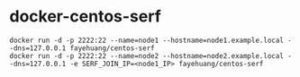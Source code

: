 # docker-centos-serf
    docker run -d -p 2222:22 --name=node1 --hostname=node1.example.local --dns=127.0.0.1 fayehuang/centos-serf
    docker run -d -p 2222:22 --name=node2 --hostname=node2.example.local --dns=127.0.0.1 -e SERF_JOIN_IP=<node1_IP> fayehuang/centos-serf
